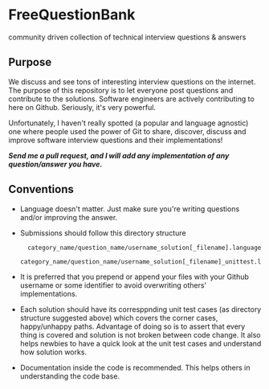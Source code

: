 FreeQuestionBank
================

community driven collection of technical interview questions &amp; answers

Purpose
----------
We discuss and see tons of interesting interview questions on the internet. The purpose of this repository is to let everyone post questions and contribute to the solutions. Software engineers are actively contributing to here on Github. Seriously, it's very powerful.

Unfortunately, I haven't really spotted (a popular and language agnostic) one where people used the power of Git to share, discover, discuss and improve software interview questions and their implementations! 

***Send me a pull request, and I will add any implementation of any question/answer you have.***

Conventions
-----------

+ Language doesn't matter. Just make sure you're writing questions and/or improving the answer.
+ Submissions should follow this directory structure

	
		category_name/question_name/username_solution[_filename].language
		category_name/question_name/username_solution[_filename]_unittest.language

+ It is preferred that you prepend or append your files with your Github username or some identifier to avoid overwriting others' implementations.

+ Each solution should have its corresppnding unit test cases (as directory structure suggested above) which covers the corner cases, happy/unhappy paths.
	Advantage of doing so is to assert that every thing is covered and solution is not broken between code change.
	It also helps newbies to have a quick look at the unit test cases and understand how solution works.

+ Documentation inside the code is recommended. This helps others in understanding the code base.


